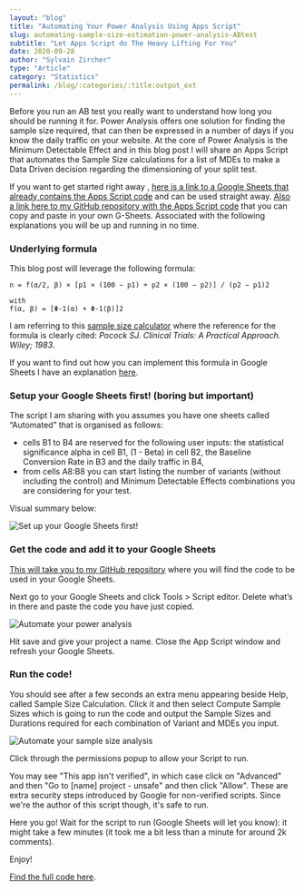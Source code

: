 ```yaml
---
layout: "blog"
title: "Automating Your Power Analysis Using Apps Script"
slug: automating-sample-size-estimation-power-analysis-ABtest
subtitle: "Let Apps Script do The Heavy Lifting For You"
date: 2020-09-28
author: "Sylvain Zircher"
type: "Article"
category: "Statistics"
permalink: /blog/:categories/:title:output_ext
---
```


<p class="intro">Before you run an AB test you really want to understand how long you should be running it for. Power Analysis offers one solution for finding the sample size required, that can then be expressed in a number of days if you know the daily traffic on your website. At the core of Power Analysis is the Minimum Detectable Effect and in this blog post I will share an Apps Script that automates the Sample Size calculations for a list of MDEs to make a Data Driven decision regarding the dimensioning of your split test.</p>

<p>If you want to get started right away , <a href="https://docs.google.com/spreadsheets/d/1cVxPAyRZ10f9bizZYjRUJdhYCF4yGI3bQALxt6T2KgA/edit#gid=2135312991" target="_blank"> here is a link to a Google Sheets that already contains the Apps Script code</a> and can be used straight away. <a href="https://github.com/sylvainzircher/Automating-Sample-Size-Calculation/blob/master/AutomatedSampleSizeCalculation.js" target="_blank"> Also a link here to my GitHub repository with the Apps Script code</a> that you can copy and paste in your own G-Sheets. Associated with the following explanations you will be up and running in no time.</p>

<h3>Underlying formula</h3>
This blog post will leverage the following formula:

```
n = f(α/2, β) × [p1 × (100 − p1) + p2 × (100 − p2)] / (p2 − p1)2

with
f(α, β) = [Φ-1(α) + Φ-1(β)]2
```
<p>I am referring to this <a href="https://www.sealedenvelope.com/power/binary-superiority/" target="_blank">sample size calculator</a> where the reference for the formula is clearly cited: <i>Pocock SJ. Clinical Trials: A Practical Approach. Wiley; 1983</i>.</p>

If you want to find out how you can implement this formula in Google Sheets I have an explanation <a href="https://sylvainzircher.com/blog/statistics/how-long-run-experiment-power-analysis-googlesheets.html" target="_blank"> here</a>.

<h3>Setup your Google Sheets first! (boring but important)</h3>

<p>The script I am sharing with you assumes you have one sheets called “Automated” that is organised as follows:</p>
<ul><li>cells B1 to B4 are reserved for the following user inputs: the statistical significance alpha in cell B1, (1 - Beta) in cell B2, the Baseline Conversion Rate in B3 and the daily traffic in B4,</li>
<li>from cells A8:B8 you can start listing the number of variants (without including the control) and Minimum Detectable Effects combinations you are considering for your test.</li>
</ul> 
<p>Visual summary below:</p>

<img src="{{'/assets/img/articles/Sample-size-calculation-automation/setup.png' | relative_url }}" alt="Set up your Google Sheets first!">

<h3>Get the code and add it to your Google Sheets</h3>

<p><a href="https://github.com/sylvainzircher/Automating-Sample-Size-Calculation/blob/master/AutomatedSampleSizeCalculation.js" target="_blank">This will take you to my GitHub repository</a> where you will find the code to be used in your Google Sheets.</p>

<p>Next go to your Google Sheets and click Tools > Script editor. Delete what’s in there and paste the code you have just copied.</p>

<img src="{{'/assets/img/articles/Sample-size-calculation-automation/Run-code-step1.png' | relative_url }}" alt="Automate your power analysis">

<p>Hit save and give your project a name. Close the App Script window and refresh your Google Sheets.</p>

<h3>Run the code!</h3>

<p>You should see after a few seconds an extra menu appearing beside Help, called Sample Size Calculation. Click it and then select Compute Sample Sizes which is going to run the code and output the Sample Sizes and Durations required for each combination of Variant and MDEs you input.</p>

<img src="{{'/assets/img/articles/Sample-size-calculation-automation/Run-code-step2.png' | relative_url }}" alt="Automate your sample size analysis">

<p>Click through the permissions popup to allow your Script to run.</p>

<p>You may see "This app isn't verified", in which case click on "Advanced" and then "Go to [name] project - unsafe" and then click "Allow". These are extra security steps introduced by Google for non-verified scripts. Since we're the author of this script though, it's safe to run.</p>

<p>Here you go! Wait for the script to run (Google Sheets will let you know): it might take a few minutes (it took me a bit less than a minute for around 2k comments).</p>

<p>Enjoy!</p>

<p><a href="https://github.com/sylvainzircher/Automating-Sample-Size-Calculation/blob/master/AutomatedSampleSizeCalculation.js" target="_blank">Find the full code here</a>.</p>
